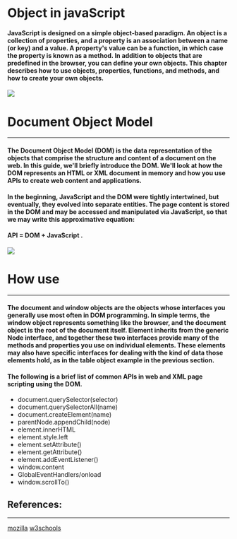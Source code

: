 
# Object in javaScript
#### JavaScript is designed on a simple object-based paradigm. An object is a collection of properties, and a property is an association between a name (or key) and a value. A property's value can be a function, in which case the property is known as a method. In addition to objects that are predefined in the browser, you can define your own objects. This chapter describes how to use objects, properties, functions, and methods, and how to create your own objects.


![](https://cdn-images-1.medium.com/max/1024/1*GA7toY-Y3a3l0nlewOxIAw.png)

# Document Object Model
---

#### The Document Object Model (DOM) is the data representation of the objects that comprise the structure and content of a document on the web. In this guide, we'll briefly introduce the DOM. We'll look at how the DOM represents an HTML or XML document in memory and how you use APIs to create web content and applications.

#### In the beginning, JavaScript and the DOM were tightly intertwined, but eventually, they evolved into separate entities. The page content is stored in the DOM and may be accessed and manipulated via JavaScript, so that we may write this approximative equation:
#### API = DOM + JavaScript .



![](https://simplesnippets.tech/wp-content/uploads/2018/10/what-is-document-object-model-in-JS-featured-image.jpg)
# How use 
---
#### The document and window objects are the objects whose interfaces you generally use most often in DOM programming. In simple terms, the window object represents something like the browser, and the document object is the root of the document itself. Element inherits from the generic Node interface, and together these two interfaces provide many of the methods and properties you use on individual elements. These elements may also have specific interfaces for dealing with the kind of data those elements hold, as in the table object example in the previous section.

#### The following is a brief list of common APIs in web and XML page scripting using the DOM.

- document.querySelector(selector)
- document.querySelectorAll(name)
- document.createElement(name)
- parentNode.appendChild(node)
- element.innerHTML
- element.style.left
- element.setAttribute()
- element.getAttribute()
- element.addEventListener()
- window.content
- GlobalEventHandlers/onload
- window.scrollTo()


## References:
---

[mozilla](https://developer.mozilla.org/)
[w3schools](https://www.w3schools.com/)
